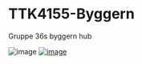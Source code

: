 # TTK4155-Byggern
Gruppe 36s byggern hub

![image](https://user-images.githubusercontent.com/57808408/193207501-9a33012b-65d9-4b84-a684-6d8ff2d18e39.png)
[![image](https://imgflip.com/i/6w1w5u)](https://i.imgflip.com/6w1w5u.jpg)
